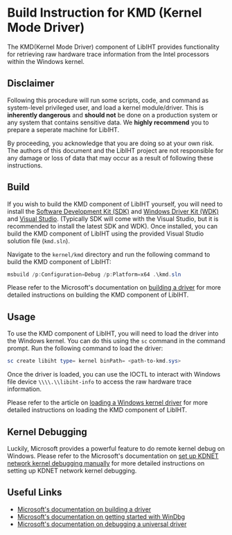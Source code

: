 # Build Instruction for KMD (Kernel Mode Driver)

The KMD(Kernel Mode Driver) component of LibIHT provides functionality for retrieving raw hardware trace information from the Intel processors within the Windows kernel.

## Disclaimer

Following this procedure will run some scripts, code, and command as system-level privileged user, and load a kernel module/driver. This is **inherently dangerous** and **should not** be done on a production system or any system that contains sensitive data. We **highly recommend** you to prepare a seperate machine for LibIHT.

By proceeding, you acknowledge that you are doing so at your own risk. The authors of this document and the LibIHT project are not responsible for any damage or loss of data that may occur as a result of following these instructions.

## Build

If you wish to build the KMD component of LibIHT yourself, you will need to install the [Software Development Kit (SDK)](https://developer.microsoft.com/en-us/windows/downloads/windows-sdk/) and [Windows Driver Kit (WDK)](https://docs.microsoft.com/en-us/windows-hardware/drivers/download-the-wdk) and [Visual Studio](https://visualstudio.microsoft.com/downloads/). (Typically SDK will come with the Visual Studio, but it is recommended to install the latest SDK and WDK). Once installed, you can build the KMD component of LibIHT using the provided Visual Studio solution file (`kmd.sln`).

Navigate to the `kernel/kmd` directory and run the following command to build the KMD component of LibIHT:

```powershell
msbuild /p:Configuration=Debug /p:Platform=x64 .\kmd.sln
```

Please refer to the Microsoft's documentation on [building a driver](https://learn.microsoft.com/en-us/windows-hardware/drivers/develop/building-a-driver) for more detailed instructions on building the KMD component of LibIHT.

## Usage

To use the KMD component of LibIHT, you will need to load the driver into the Windows kernel. You can do this using the `sc` command in the command prompt. Run the following command to load the driver:

```powershell
sc create libiht type= kernel binPath= <path-to-kmd.sys>
```

Once the driver is loaded, you can use the IOCTL to interact with Windows file device `\\\\.\\libiht-info` to access the raw hardware trace information.

Please refer to the article on [loading a Windows kernel driver](https://www.ired.team/miscellaneous-reversing-forensics/windows-kernel-internals/loading-a-windows-kernel-driver-osr-driver-loader-debugging-with-source-code) for more detailed instructions on loading the KMD component of LibIHT.

## Kernel Debugging

Luckily, Microsoft provides a powerful feature to do remote kernel debug on Windows. Please refer to the Microsoft's documentation on [set up KDNET network kernel debugging manually](https://learn.microsoft.com/en-us/windows-hardware/drivers/debugger/setting-up-a-network-debugging-connection) for more detailed instructions on setting up KDNET network kernel debugging.

## Useful Links

- [Microsoft's documentation on building a driver](https://learn.microsoft.com/en-us/windows-hardware/drivers/develop/building-a-driver)
- [Microsoft's documentation on getting started with WinDbg](https://learn.microsoft.com/en-us/windows-hardware/drivers/debugger/getting-started-with-windbg--kernel-mode-)
- [Microsoft's documentation on debugging a universal driver](https://learn.microsoft.com/en-us/windows-hardware/drivers/debugger/debug-universal-drivers---step-by-step-lab--echo-kernel-mode-)
